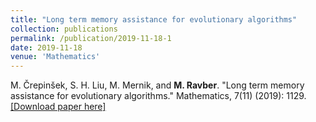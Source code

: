 ```yaml
---
title: "Long term memory assistance for evolutionary algorithms"
collection: publications
permalink: /publication/2019-11-18-1
date: 2019-11-18
venue: 'Mathematics'
---
```


M. Črepinšek, S. H. Liu, M. Mernik, and **M. Ravber**. "Long term memory assistance for evolutionary algorithms." Mathematics, 7(11) (2019): 1129. [[Download paper here]](https://doi.org/10.3390/math7111129)